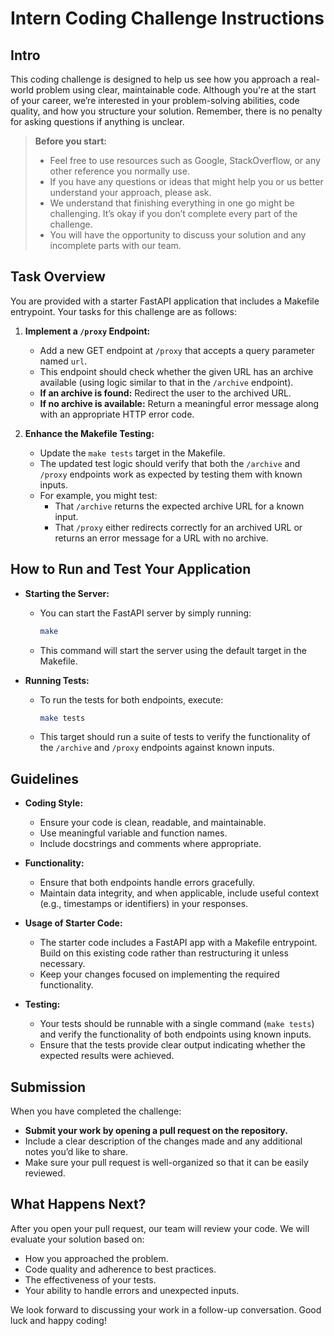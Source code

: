 # Intern Coding Challenge Instructions

## Intro

This coding challenge is designed to help us see how you approach a real-world problem using clear, maintainable code. Although you're at the start of your career, we’re interested in your problem-solving abilities, code quality, and how you structure your solution. Remember, there is no penalty for asking questions if anything is unclear.

> **Before you start:**
>
> - Feel free to use resources such as Google, StackOverflow, or any other reference you normally use.
> - If you have any questions or ideas that might help you or us better understand your approach, please ask.
> - We understand that finishing everything in one go might be challenging. It’s okay if you don’t complete every part of the challenge.
> - You will have the opportunity to discuss your solution and any incomplete parts with our team.

## Task Overview

You are provided with a starter FastAPI application that includes a Makefile entrypoint. Your tasks for this challenge are as follows:

1. **Implement a `/proxy` Endpoint:**
   - Add a new GET endpoint at `/proxy` that accepts a query parameter named `url`.
   - This endpoint should check whether the given URL has an archive available (using logic similar to that in the `/archive` endpoint).
   - **If an archive is found:** Redirect the user to the archived URL.
   - **If no archive is available:** Return a meaningful error message along with an appropriate HTTP error code.

2. **Enhance the Makefile Testing:**
   - Update the `make tests` target in the Makefile.
   - The updated test logic should verify that both the `/archive` and `/proxy` endpoints work as expected by testing them with known inputs.
   - For example, you might test:
     - That `/archive` returns the expected archive URL for a known input.
     - That `/proxy` either redirects correctly for an archived URL or returns an error message for a URL with no archive.

## How to Run and Test Your Application

- **Starting the Server:**
  - You can start the FastAPI server by simply running:
    ```sh
    make
    ```
  - This command will start the server using the default target in the Makefile.

- **Running Tests:**
  - To run the tests for both endpoints, execute:
    ```sh
    make tests
    ```
  - This target should run a suite of tests to verify the functionality of the `/archive` and `/proxy` endpoints against known inputs.

## Guidelines

- **Coding Style:**
  - Ensure your code is clean, readable, and maintainable.
  - Use meaningful variable and function names.
  - Include docstrings and comments where appropriate.

- **Functionality:**
  - Ensure that both endpoints handle errors gracefully.
  - Maintain data integrity, and when applicable, include useful context (e.g., timestamps or identifiers) in your responses.

- **Usage of Starter Code:**
  - The starter code includes a FastAPI app with a Makefile entrypoint. Build on this existing code rather than restructuring it unless necessary.
  - Keep your changes focused on implementing the required functionality.

- **Testing:**
  - Your tests should be runnable with a single command (`make tests`) and verify the functionality of both endpoints using known inputs.
  - Ensure that the tests provide clear output indicating whether the expected results were achieved.

## Submission

When you have completed the challenge:

- **Submit your work by opening a pull request on the repository.**
- Include a clear description of the changes made and any additional notes you’d like to share.
- Make sure your pull request is well-organized so that it can be easily reviewed.

## What Happens Next?

After you open your pull request, our team will review your code. We will evaluate your solution based on:
- How you approached the problem.
- Code quality and adherence to best practices.
- The effectiveness of your tests.
- Your ability to handle errors and unexpected inputs.

We look forward to discussing your work in a follow-up conversation. Good luck and happy coding!
